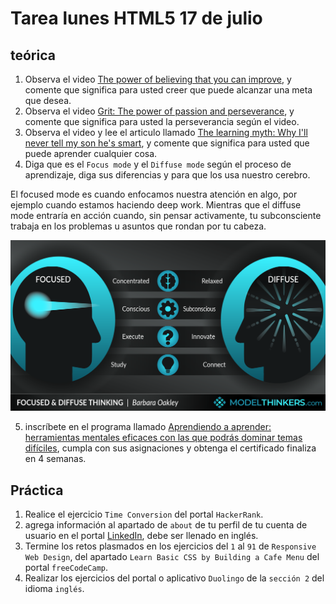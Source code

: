 # Tarea lunes HTML5 17 de julio

## teórica

1. Observa el video [The power of believing that you can improve](https://www.ted.com/talks/carol_dweck_the_power_of_believing_that_you_can_improve), y comente que significa para usted creer que puede alcanzar una meta que desea.
2. Observa el video [Grit: The power of passion and perseverance](https://www.ted.com/talks/angela_lee_duckworth_grit_the_power_of_passion_and_perseverance), y comente que significa para usted la perseverancia según el video.
3. Observa el video y lee el articulo llamado [The learning myth: Why I'll never tell my son he's smart](https://www.khanacademy.org/college-careers-more/talks-and-interviews/talks-and-interviews-unit/conversations-with-sal/a/the-learning-myth-why-ill-never-tell-my-son-hes-smart), y comente que significa para usted que puede aprender cualquier cosa.
4. Diga que es el `Focus mode` y el `Diffuse mode` según el proceso de aprendizaje, diga sus diferencias y para que los usa nuestro cerebro.

El focused mode es cuando enfocamos nuestra atención en algo, por ejemplo cuando estamos haciendo deep work. Mientras que el diffuse mode entraría en acción cuando, sin pensar activamente, tu subconsciente trabaja en los problemas u asuntos que rondan por tu cabeza.

![Alt text](image-9.png)

5. inscríbete en el programa llamado [Aprendiendo a aprender: herramientas mentales eficaces con las que podrás dominar temas difíciles](https://www.coursera.org/learn/learning-how-to-learn#syllabus), cumpla con sus asignaciones y obtenga el certificado finaliza en 4 semanas.


## Práctica

1. Realice el ejercicio `Time Conversion` del portal `HackerRank`.
2. agrega información al apartado de `about` de tu perfil de tu cuenta de usuario en el portal [LinkedIn](https://www.linkedin.com/), debe ser llenado en inglés.
3. Termine los retos plasmados en  los ejercicios del `1` al `91` de `Responsive Web Design`, del apartado `Learn Basic CSS by Building a Cafe Menu` del portal `freeCodeCamp`.
4. Realizar los ejercicios del portal o aplicativo `Duolingo` de la `sección 2` del idioma `inglés`.
